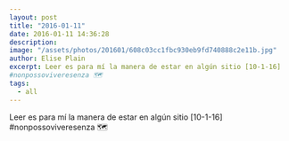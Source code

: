 ```yaml
---
layout: post
title: "2016-01-11"
date: 2016-01-11 14:36:28
description: 
image: "/assets/photos/201601/608c03cc1fbc930eb9fd740888c2e11b.jpg"
author: Elise Plain
excerpt: Leer es para mí la manera de estar en algún sitio [10-1-16] 
#nonpossoviveresenza 🗺
tags: 
  - all
---
```


Leer es para mí la manera de estar en algún sitio [10-1-16] 
#nonpossoviveresenza 🗺
<p></p>
